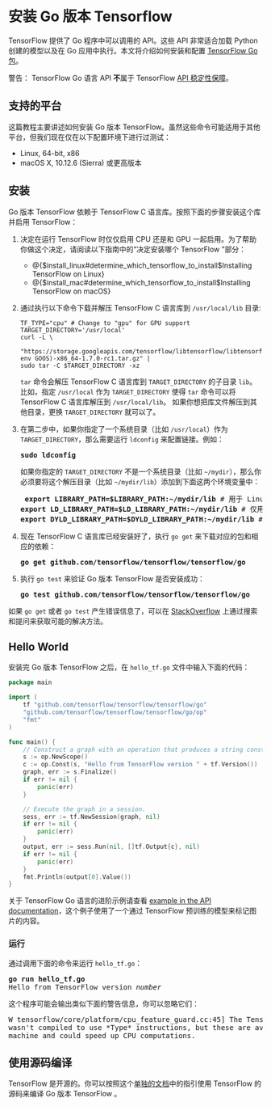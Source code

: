 # 安装 Go 版本 Tensorflow

TensorFlow 提供了 Go 程序中可以调用的 API。这些 API 非常适合加载 Python 创建的模型以及在 Go 应用中执行。本文将介绍如何安装和配置 [TensorFlow Go 包](https://godoc.org/github.com/tensorflow/tensorflow/tensorflow/go)。

警告： TensorFlow Go 语言 API **不**属于 TensorFlow [API 稳定性保障](https://www.tensorflow.org/programmers_guide/version_semantics)。


## 支持的平台

这篇教程主要讲述如何安装 Go 版本 TensorFlow。虽然这些命令可能适用于其他平台，但我们现在仅在以下配置环境下进行过测试：

  * Linux, 64-bit, x86
  * macOS X, 10.12.6 (Sierra) 或更高版本


## 安装

Go 版本 TensorFlow 依赖于 TensorFlow C 语言库。按照下面的步骤安装这个库并启用 TensorFlow：

  1. 决定在运行 TensorFlow 时仅仅启用 CPU 还是和 GPU 一起启用。为了帮助你做这个决定，请阅读以下指南中的“决定安装哪个 TensorFlow ”部分：

     * @{$install_linux#determine_which_tensorflow_to_install$Installing TensorFlow on Linux}
     * @{$install_mac#determine_which_tensorflow_to_install$Installing TensorFlow on macOS}

  2. 通过执行以下命令下载并解压 TensorFlow C 语言库到 `/usr/local/lib` 目录:

         TF_TYPE="cpu" # Change to "gpu" for GPU support
         TARGET_DIRECTORY='/usr/local'
         curl -L \
           "https://storage.googleapis.com/tensorflow/libtensorflow/libtensorflow-${TF_TYPE}-$(go env GOOS)-x86_64-1.7.0-rc1.tar.gz" |
         sudo tar -C $TARGET_DIRECTORY -xz

     `tar` 命令会解压 TensorFlow C 语言库到 `TARGET_DIRECTORY` 的子目录 `lib`。比如，指定 `/usr/local` 作为 `TARGET_DIRECTORY` 使得 `tar` 命令可以将 TensorFlow C 语言库解压到 `/usr/local/lib`。
     如果你想把库文件解压到其他目录，更换 `TARGET_DIRECTORY` 就可以了。

  3. 在第二步中，如果你指定了一个系统目录（比如 `/usr/local`）作为 `TARGET_DIRECTORY`，那么需要运行 `ldconfig` 来配置链接。例如：

     <pre><b>sudo ldconfig</b></pre>

     如果你指定的 `TARGET_DIRECTORY` 不是一个系统目录（比如 `~/mydir`），那么你必须要将这个解压目录（比如 `~/mydir/lib`）添加到下面这两个环境变量中：

     <pre> <b>export LIBRARY_PATH=$LIBRARY_PATH:~/mydir/lib</b> # 用于 Linux 和 macOS X
     <b>export LD_LIBRARY_PATH=$LD_LIBRARY_PATH:~/mydir/lib</b> # 仅用于 Linux
     <b>export DYLD_LIBRARY_PATH=$DYLD_LIBRARY_PATH:~/mydir/lib</b> # 仅用于 macOS</pre>

  4. 现在 TensorFlow C 语言库已经安装好了，执行 `go get` 来下载对应的包和相应的依赖：

     <pre><b>go get github.com/tensorflow/tensorflow/tensorflow/go</b></pre>

  5. 执行 `go test` 来验证 Go 版本 TensorFlow 是否安装成功： 

     <pre><b>go test github.com/tensorflow/tensorflow/tensorflow/go</b></pre>

如果 `go get` 或者 `go test` 产生错误信息了，可以在 [StackOverflow](http://www.stackoverflow.com/questions/tagged/tensorflow) 上通过搜索和提问来获取可能的解决方法。


## Hello World

安装完 Go 版本 TensorFlow 之后，在 `hello_tf.go` 文件中输入下面的代码：

```go
package main

import (
	tf "github.com/tensorflow/tensorflow/tensorflow/go"
	"github.com/tensorflow/tensorflow/tensorflow/go/op"
	"fmt"
)

func main() {
	// Construct a graph with an operation that produces a string constant.
	s := op.NewScope()
	c := op.Const(s, "Hello from TensorFlow version " + tf.Version())
	graph, err := s.Finalize()
	if err != nil {
		panic(err)
	}

	// Execute the graph in a session.
	sess, err := tf.NewSession(graph, nil)
	if err != nil {
		panic(err)
	}
	output, err := sess.Run(nil, []tf.Output{c}, nil)
	if err != nil {
		panic(err)
	}
	fmt.Println(output[0].Value())
}
```

关于 TensorFlow Go 语言的进阶示例请查看 [example in the API documentation](https://godoc.org/github.com/tensorflow/tensorflow/tensorflow/go#ex-package)，这个例子使用了一个通过 TensorFlow 预训练的模型来标记图片的内容。


### 运行

通过调用下面的命令来运行 `hello_tf.go`：

<pre><b>go run hello_tf.go</b>
Hello from TensorFlow version <i>number</i></pre>

这个程序可能会输出类似下面的警告信息，你可以忽略它们：

<pre>W tensorflow/core/platform/cpu_feature_guard.cc:45] The TensorFlow library
wasn't compiled to use *Type* instructions, but these are available on your
machine and could speed up CPU computations.</pre>


## 使用源码编译

TensorFlow 是开源的。你可以按照这个[单独的文档](https://github.com/tensorflow/tensorflow/blob/master/tensorflow/go/README.md)中的指引使用 TensorFlow 的源码来编译 Go 版本 TensorFlow 。

